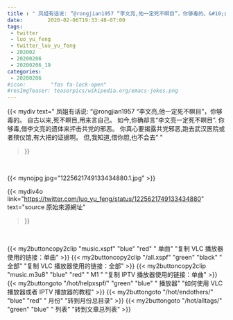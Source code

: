 ```yaml
---
title : " 凤姐有话说: “@rongjian1957 “李文亮,他一定死不瞑目”，你够毒的。&#10;自古以来,死不瞑目,用来言自己。&#10;如今,你确却言“李文亮一定死不瞑目”.&#10;&#10;你够毒,借李文亮的遗体来抨击共党的邪恶。&#10;你真心要揭露共党邪恶,跑去武汉医院或者殡仪馆,有大把的证据啊。&#10;但,我知道,借你胆,也不会去”  "
date:        2020-02-06T19:33:48-07:00
tags:
 - twitter
 - luo_yu_feng
 - twitter_luo_yu_feng
 - 202002
 - 20200206
 - 20200206_19
categories:
 - 20200206
#icon:        "fas fa-lock-open"
#resImgTeaser: teaserpics/wikipedia.org/emacs-jokes.png
---
```


{{< mydiv text=" 凤姐有话说: “@rongjian1957 “李文亮,他一定死不瞑目”，你够毒的。&#10;自古以来,死不瞑目,用来言自己。&#10;如今,你确却言“李文亮一定死不瞑目”.&#10;&#10;你够毒,借李文亮的遗体来抨击共党的邪恶。&#10;你真心要揭露共党邪恶,跑去武汉医院或者殡仪馆,有大把的证据啊。&#10;但,我知道,借你胆,也不会去”  "
>}}
<br>


 {{< mynojpg jpg="1225621749133434880.1.jpg" >}}<br> 



{{< mydiv4o link="https://twitter.com/luo_yu_feng/status/1225621749133434880"
text="source 原始來源網址"
>}}


<br>





{{< my2buttoncopy2clip "music.xspf"        "blue"   "red"    " 单曲"  "复制 VLC 播放器使用的链接：单曲" >}} {{< my2buttoncopy2clip "/all.xspf"         "green"  "black"  " 全部"  "复制 VLC 播放器使用的链接：全部" >}} {{< my2buttoncopy2clip "music.m3u8"        "blue"   "red"    " M1 "    "复制 IPTV 播放器使用的链接：单曲" >}} {{< my2buttongoto      "/hot/helpxspf/"    "green"  "blue"   " 播放器" "如何使用 VLC 播放器或者 IPTV 播放器的教程" >}} {{< my2buttongoto      "/hot/endothers/"   "blue"   "red"    " 月份"   "转到月份总目录" >}} {{< my2buttongoto      "/hot/alltags/"     "green"  "blue"   " 列表"   "转到文章总列表" >}} 
